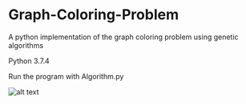 # Graph-Coloring-Problem
A python implementation of the graph coloring problem using genetic algorithms


Python 3.7.4

Run the program with Algorithm.py

![alt text](https://github.com/pedromartins200/Graph-Coloring-Problem/master/graph.png)
